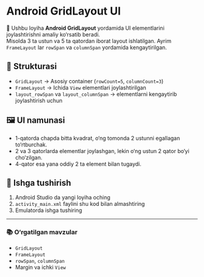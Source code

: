 # Android GridLayout UI

📱 Ushbu loyiha **Android GridLayout** yordamida UI elementlarini joylashtirishni amaliy ko‘rsatib beradi.  
Misolda 3 ta ustun va 5 ta qatordan iborat layout ishlatilgan. Ayrim `FrameLayout` lar `rowSpan` va `columnSpan` yordamida kengaytirilgan.

## 📂 Strukturasi
- `GridLayout` → Asosiy container (`rowCount=5`, `columnCount=3`)
- `FrameLayout` → Ichida `View` elementlari joylashtirilgan
- `layout_rowSpan` va `layout_columnSpan` → elementlarni kengaytirib joylashtirish uchun

## 🖼️ UI namunasi
- 1-qatorda chapda bitta kvadrat, o‘ng tomonda 2 ustunni egallagan to‘rtburchak.
- 2 va 3 qatorlarda elementlar joylashgan, lekin o‘ng ustun 2 qator bo‘yi cho‘zilgan.
- 4-qator esa yana oddiy 2 ta element bilan tugaydi.

## 🚀 Ishga tushirish
1. Android Studio da yangi loyiha oching
2. `activity_main.xml` faylini shu kod bilan almashtiring
3. Emulatorda ishga tushiring

---

### 📚 O‘rgatilgan mavzular
- `GridLayout`
- `FrameLayout`
- `rowSpan`, `columnSpan`
- Margin va ichki `View`